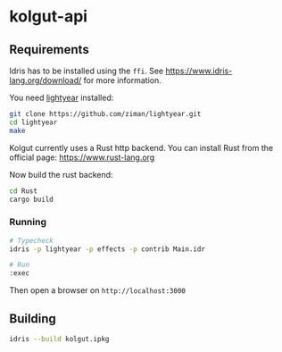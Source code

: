 # kolgut-api

## Requirements

Idris has to be installed using the `ffi`. See https://www.idris-lang.org/download/ for more information.

You need [lightyear](https://github.com/ziman/lightyear) installed:
```bash
git clone https://github.com/ziman/lightyear.git
cd lightyear 
make
```

Kolgut currently uses a Rust http backend. You can install Rust from the official page: https://www.rust-lang.org

Now build the rust backend:
```bash
cd Rust
cargo build
```

### Running
```bash
# Typecheck
idris -p lightyear -p effects -p contrib Main.idr

# Run
:exec
```
Then open a browser on `http://localhost:3000`

## Building
```bash
idris --build kolgut.ipkg
```

